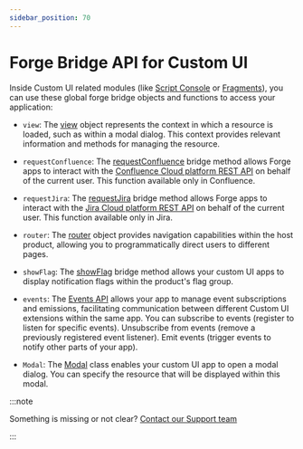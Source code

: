 ```yaml
---
sidebar_position: 70
---
```


# Forge Bridge API for Custom UI

Inside Custom UI related modules (like [Script Console](./script-console/) or [Fragments](./fragments/)), you can use these global forge bridge objects and functions to access your application:

- `view`: The [view](https://developer.atlassian.com/platform/forge/apis-reference/ui-api-bridge/view/) object represents the context in which a resource is loaded, such as within a modal dialog. This context provides relevant information and methods for managing the resource.

- `requestConfluence`: The [requestConfluence](https://developer.atlassian.com/platform/forge/apis-reference/ui-api-bridge/requestConfluence/) bridge method allows Forge apps to interact with the [Confluence Cloud platform REST API](https://developer.atlassian.com/cloud/confluence/rest/v2) on behalf of the current user. This function available only in Confluence. 

- `requestJira`: The [requestJira](https://developer.atlassian.com/platform/forge/apis-reference/ui-api-bridge/requestJira/) bridge method allows Forge apps to interact with the [Jira Cloud platform REST API](https://developer.atlassian.com/cloud/jira/platform/rest/v3/intro) on behalf of the current user. This function available only in Jira. 

- `router`: The [router](https://developer.atlassian.com/platform/forge/apis-reference/ui-api-bridge/router/) object provides navigation capabilities within the host product, allowing you to programmatically direct users to different pages.

- `showFlag`: The [showFlag](https://developer.atlassian.com/platform/forge/apis-reference/ui-api-bridge/showFlag/) bridge method allows your custom UI apps to display notification flags within the product's flag group.

- `events`: The [Events API](https://developer.atlassian.com/platform/forge/apis-reference/ui-api-bridge/events/) allows your app to manage event subscriptions and emissions, facilitating communication between different Custom UI extensions within the same app. You can subscribe to events (register to listen for specific events).
Unsubscribe from events (remove a previously registered event listener). Emit events (trigger events to notify other parts of your app).

- `Modal`: The [Modal](https://developer.atlassian.com/platform/forge/apis-reference/ui-api-bridge/modal/) class enables your custom UI app to open a modal dialog. You can specify the resource that will be displayed within this modal.


:::note

Something is missing or not clear? [Contact our Support team](../ask-for-help/)

:::